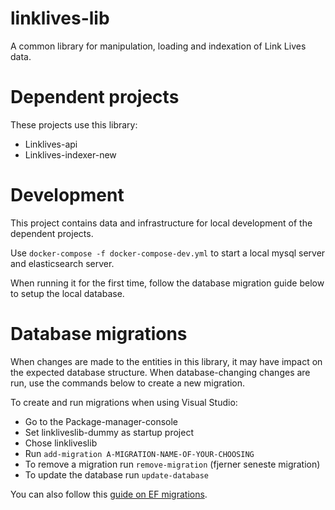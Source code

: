 # linklives-lib
A common library for manipulation, loading and indexation of Link Lives data.

# Dependent projects
These projects use this library:
* Linklives-api
* Linklives-indexer-new

# Development
This project contains data and infrastructure for local development of the dependent projects.

Use ``docker-compose -f docker-compose-dev.yml`` to start a local mysql server and elasticsearch server.

When running it for the first time, follow the database migration guide below to setup the local database.

# Database migrations
When changes are made to the entities in this library, it may have impact on the expected database structure.
When database-changing changes are run, use the commands below to create a new migration.

To create and run migrations when using Visual Studio:
* Go to the Package-manager-console
* Set linkliveslib-dummy as startup project
* Chose linkliveslib
* Run ``add-migration A-MIGRATION-NAME-OF-YOUR-CHOOSING``
* To remove a migration run ``remove-migration`` (fjerner seneste migration)
* To update the database run ``update-database``

You can also follow this [guide on EF migrations](https://docs.microsoft.com/en-us/ef/core/managing-schemas/migrations/?tabs=dotnet-core-cli).
